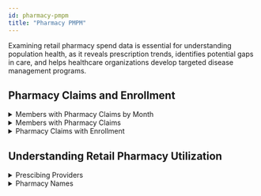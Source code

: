 ```yaml
---
id: pharmacy-pmpm
title: "Pharmacy PMPM"
---
```

Examining retail pharmacy spend data is essential for understanding population health, as it reveals prescription trends, identifies potential gaps in care, and helps healthcare organizations develop targeted disease management programs.


## Pharmacy Claims and Enrollment


<details>
  <summary>Members with Pharmacy Claims by Month</summary>

```sql
with pharmacy_claim as 
(
select 
  data_source
  , patient_id
  , to_char(paid_date, 'YYYYMM') AS year_month
  , cast(sum(paid_amount) as decimal(18,2)) AS paid_amount
from core.pharmacy_claim
GROUP BY data_source
, patient_id
, to_char(paid_date, 'YYYYMM')
)

select mm.data_source
, mm.year_month
, sum(case when mc.patient_id is not null then 1 else 0 end) as members_with_claims
, count(*) as total_member_months
, cast(sum(case when mc.patient_id is not null then 1 else 0 end) / count(*) as decimal(18,2)) as percent_members_with_claims
from financial_pmpm.member_months mm 
left join pharmacy_claim mc on mm.patient_id = mc.patient_id
and
mm.data_source = mc.data_source
and
mm.year_month = mc.year_month
group by mm.data_source
, mm.year_month
order by data_source
,year_month
```
</details>

<details>
  <summary>Members with Pharmacy Claims</summary>

```sql
with pharmacy_claim as (
select 
  data_source
  , patient_id
  , cast(sum(paid_amount) as decimal(18,2)) AS paid_amount
from core.pharmacy_claim
GROUP BY data_source
, patient_id
)

, members as (
select distinct patient_id
,data_source
from financial_pmpm.member_months
)

select mm.data_source
,sum(case when mc.patient_id is not null then 1 else 0 end) as members_with_claims
,count(*) as members
,sum(case when mc.patient_id is not null then 1 else 0 end) / count(*) as percentage_with_claims
from members mm
left join pharmacy_claim mc on mc.patient_id = mm.patient_id
and
mc.data_source = mm.data_source
group by mm.data_source
```
</details>

<details>
  <summary>Pharmacy Claims with Enrollment</summary>
  The inverse of the above. Ideally this number will be 100%, but there could be extenuating reasons why not all claims have a corresponding member with enrollment.

  ```sql
select 
  mc.data_source
  , sum(case when mm.patient_id is not null then 1 else 0 end) as claims_with_enrollment
  , count(*) as claims
  , cast(sum(case when mm.patient_id is not null then 1 else 0 end) / count(*) as decimal(18,2)) as percentage_claims_with_enrollment
from core.pharmacy_claim mc
left join financial_pmpm.member_months mm on mc.patient_id = mm.patient_id
and
mc.data_source = mm.data_source
and
to_char(mc.paid_date, 'YYYYMM') = mm.year_month
GROUP BY mc.data_source

```
</details>

## Understanding Retail Pharmacy Utilization

<details>
  <summary>Prescibing Providers</summary>

```sql
select 
data_source
,prescribing_provider_npi
,sum(paid_amount) as pharmacy_paid_amount
,sum(days_supply) as pharmacy_days_supply
from core.pharmacy_claim
group by 
data_source
,prescribing_provider_npi
order by pharmacy_paid_amount desc

```
</details>

<details>
  <summary>Pharmacy Names</summary>

```sql
select 
data_source
,dispensing_provider_npi
,sum(paid_amount) as pharmacy_paid_amount
,sum(days_supply) as pharmacy_days_supply
from core.pharmacy_claim
group by dispensing_provider_npi
,data_source
order by pharmacy_paid_amount desc
```
</details>
